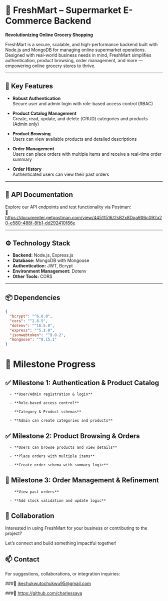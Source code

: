 # 🛒 FreshMart – Supermarket E-Commerce Backend

**Revolutionizing Online Grocery Shopping**

FreshMart is a secure, scalable, and high-performance backend built with Node.js and MongoDB for managing online supermarket operations. Designed with real-world business needs in mind, FreshMart simplifies authentication, product browsing, order management, and more — empowering online grocery stores to thrive.

---

## 🔑 Key Features

- **Robust Authentication**  
  Secure user and admin login with role-based access control (RBAC)

- **Product Catalog Management**  
  Create, read, update, and delete (CRUD) categories and products (Admin only)

- **Product Browsing**  
  Users can view available products and detailed descriptions

- **Order Management**  
  Users can place orders with multiple items and receive a real-time order summary

- **Order History**  
  Authenticated users can view their past orders

---

## 📖 API Documentation

Explore our API endpoints and test functionality via Postman:  
🔗 https://documenter.getpostman.com/view/44511516/2sB2x8Dqa9#6c092a20-e580-488f-8fb1-dd292410f86e

---

## ⚙️ Technology Stack

- **Backend:** Node.js, Express.js  
- **Database:** MongoDB with Mongoose  
- **Authentication:** JWT, Bcrypt  
- **Environment Management:** Dotenv  
- **Other Tools:** CORS

---

## 📦 Dependencies

```json
{
  "bcrypt": "^6.0.0",
  "cors": "^2.8.5",
  "dotenv": "^16.5.0",
  "express": "^5.1.0",
  "jsonwebtoken": "^9.0.2",
  "mongoose": "^8.15.1"
}
```

# 🎯 **Milestone Progress**

## ✅ Milestone 1: Authentication & Product Catalog
  
      - **User/Admin registration & login**
      
      - **Role-based access control**
      
      - **Category & Product schemas**
      
      - **Admin can create categories and products**

## ✅ Milestone 2: Product Browsing & Orders
  
      - **Users can browse products and view details**
      
      - **Place orders with multiple items**
      
      - **Create order schema with summary logic**

## 🔄 Milestone 3: Order Management & Refinement
  
      - **View past orders**
      
      - **Add stock validation and update logic**

## 🤝 Collaboration

Interested in using FreshMart for your business or contributing to the project?

Let’s connect and build something impactful together!

## 📫 Contact

For suggestions, collaborations, or integration inquiries:

###📧 ikechukwutochukwu95@gmail.com

###🔗 https://github.com/charlessava
